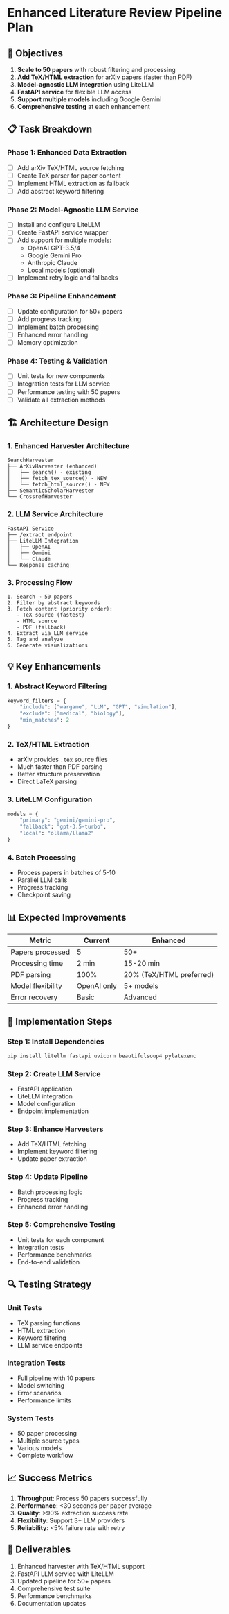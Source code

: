 # Enhanced Literature Review Pipeline Plan

## 🎯 Objectives

1. **Scale to 50 papers** with robust filtering and processing
2. **Add TeX/HTML extraction** for arXiv papers (faster than PDF)
3. **Model-agnostic LLM integration** using LiteLLM
4. **FastAPI service** for flexible LLM access
5. **Support multiple models** including Google Gemini
6. **Comprehensive testing** at each enhancement

## 📋 Task Breakdown

### Phase 1: Enhanced Data Extraction
- [ ] Add arXiv TeX/HTML source fetching
- [ ] Create TeX parser for paper content
- [ ] Implement HTML extraction as fallback
- [ ] Add abstract keyword filtering

### Phase 2: Model-Agnostic LLM Service
- [ ] Install and configure LiteLLM
- [ ] Create FastAPI service wrapper
- [ ] Add support for multiple models:
  - OpenAI GPT-3.5/4
  - Google Gemini Pro
  - Anthropic Claude
  - Local models (optional)
- [ ] Implement retry logic and fallbacks

### Phase 3: Pipeline Enhancement
- [ ] Update configuration for 50+ papers
- [ ] Add progress tracking
- [ ] Implement batch processing
- [ ] Enhanced error handling
- [ ] Memory optimization

### Phase 4: Testing & Validation
- [ ] Unit tests for new components
- [ ] Integration tests for LLM service
- [ ] Performance testing with 50 papers
- [ ] Validate all extraction methods

## 🏗️ Architecture Design

### 1. Enhanced Harvester Architecture
```
SearchHarvester
├── ArXivHarvester (enhanced)
│   ├── search() - existing
│   ├── fetch_tex_source() - NEW
│   └── fetch_html_source() - NEW
├── SemanticScholarHarvester
└── CrossrefHarvester
```

### 2. LLM Service Architecture
```
FastAPI Service
├── /extract endpoint
├── LiteLLM Integration
│   ├── OpenAI
│   ├── Gemini
│   └── Claude
└── Response caching
```

### 3. Processing Flow
```
1. Search → 50 papers
2. Filter by abstract keywords
3. Fetch content (priority order):
   - TeX source (fastest)
   - HTML source
   - PDF (fallback)
4. Extract via LLM service
5. Tag and analyze
6. Generate visualizations
```

## 💡 Key Enhancements

### 1. Abstract Keyword Filtering
```python
keyword_filters = {
    "include": ["wargame", "LLM", "GPT", "simulation"],
    "exclude": ["medical", "biology"],
    "min_matches": 2
}
```

### 2. TeX/HTML Extraction
- arXiv provides `.tex` source files
- Much faster than PDF parsing
- Better structure preservation
- Direct LaTeX parsing

### 3. LiteLLM Configuration
```python
models = {
    "primary": "gemini/gemini-pro",
    "fallback": "gpt-3.5-turbo",
    "local": "ollama/llama2"
}
```

### 4. Batch Processing
- Process papers in batches of 5-10
- Parallel LLM calls
- Progress tracking
- Checkpoint saving

## 📊 Expected Improvements

| Metric | Current | Enhanced |
|--------|---------|----------|
| Papers processed | 5 | 50+ |
| Processing time | 2 min | 15-20 min |
| PDF parsing | 100% | 20% (TeX/HTML preferred) |
| Model flexibility | OpenAI only | 5+ models |
| Error recovery | Basic | Advanced |

## 🚀 Implementation Steps

### Step 1: Install Dependencies
```bash
pip install litellm fastapi uvicorn beautifulsoup4 pylatexenc
```

### Step 2: Create LLM Service
- FastAPI application
- LiteLLM integration
- Model configuration
- Endpoint implementation

### Step 3: Enhance Harvesters
- Add TeX/HTML fetching
- Implement keyword filtering
- Update paper extraction

### Step 4: Update Pipeline
- Batch processing logic
- Progress tracking
- Enhanced error handling

### Step 5: Comprehensive Testing
- Unit tests for each component
- Integration tests
- Performance benchmarks
- End-to-end validation

## 🔍 Testing Strategy

### Unit Tests
- TeX parsing functions
- HTML extraction
- Keyword filtering
- LLM service endpoints

### Integration Tests
- Full pipeline with 10 papers
- Model switching
- Error scenarios
- Performance limits

### System Tests
- 50 paper processing
- Multiple source types
- Various models
- Complete workflow

## 📈 Success Metrics

1. **Throughput**: Process 50 papers successfully
2. **Performance**: <30 seconds per paper average
3. **Quality**: >90% extraction success rate
4. **Flexibility**: Support 3+ LLM providers
5. **Reliability**: <5% failure rate with retry

## 🎯 Deliverables

1. Enhanced harvester with TeX/HTML support
2. FastAPI LLM service with LiteLLM
3. Updated pipeline for 50+ papers
4. Comprehensive test suite
5. Performance benchmarks
6. Documentation updates
